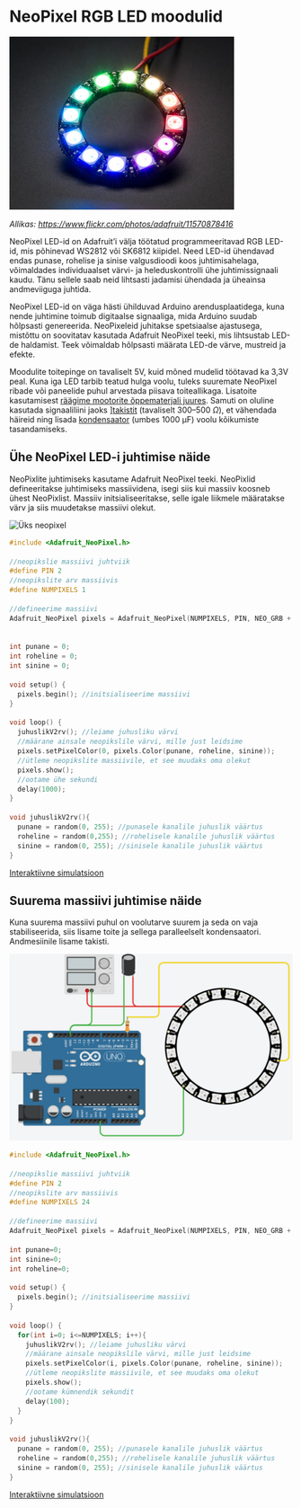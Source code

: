 # NeoPixel RGB LED moodulid

![NeoPixel ring](<meedia/NeoPixel Ring.jpg>)

*Allikas: https://www.flickr.com/photos/adafruit/11570878416*

NeoPixel LED-id on Adafruit’i välja töötatud programmeeritavad RGB LED-id, mis põhinevad WS2812 või SK6812 kiipidel. Need LED-id ühendavad endas punase, rohelise ja sinise valgusdioodi koos juhtimisahelaga, võimaldades individuaalset värvi- ja heleduskontrolli ühe juhtimissignaali kaudu. Tänu sellele saab neid lihtsasti jadamisi ühendada ja üheainsa andmeviiguga juhtida.

NeoPixel LED-id on väga hästi ühilduvad Arduino arendusplaatidega, kuna nende juhtimine toimub digitaalse signaaliga, mida Arduino suudab hõlpsasti genereerida. NeoPixeleid juhitakse spetsiaalse ajastusega, mistõttu on soovitatav kasutada Adafruit NeoPixel teeki, mis lihtsustab LED-de haldamist. Teek võimaldab hõlpsasti määrata LED-de värve, mustreid ja efekte.

Moodulite toitepinge on tavaliselt 5V, kuid mõned mudelid töötavad ka 3,3V peal. Kuna iga LED tarbib teatud hulga voolu, tuleks suuremate NeoPixel ribade või paneelide puhul arvestada piisava toiteallikaga. Lisatoite kasutamisest [räägime mootorite õppematerjali juures](https://github.com/nullyks/Arduino-mootorid-ja-toide). Samuti on oluline kasutada signaaliliini jaoks ][takistit](https://github.com/nullyks/Arduino-baaselemendid/blob/main/materjalid/1_takistid.md) (tavaliselt 300–500 $\Omega$), et vähendada häireid ning lisada [kondensaator](https://github.com/nullyks/Arduino-baaselemendid/blob/main/materjalid/4_kondensaatorid.md) (umbes 1000 µF) voolu kõikumiste tasandamiseks.

## Ühe NeoPixel LED-i juhtimise näide
NeoPixlite juhtimiseks kasutame Adafruit NeoPixel teeki.
NeoPixlid defineeritakse juhtimiseks massiividena, isegi siis kui massiiv koosneb ühest NeoPixlist. Massiiv initsialiseeritakse, selle igale liikmele määratakse värv ja siis muudetakse massiivi olekut.

![Üks neopixel](meedia/üks_neopixel.png)

~~~cpp
#include <Adafruit_NeoPixel.h>

//neopikslie massiivi juhtviik
#define PIN 2
//neopikslite arv massiivis
#define NUMPIXELS 1

//defineerime massiivi
Adafruit_NeoPixel pixels = Adafruit_NeoPixel(NUMPIXELS, PIN, NEO_GRB + NEO_KHZ800);


int punane = 0;
int roheline = 0;
int sinine = 0;

void setup() {
  pixels.begin(); //initsialiseerime massiivi
}

void loop() {
  juhuslikV2rv(); //leiame juhusliku värvi
  //määrane ainsale neopikslile värvi, mille just leidsime
  pixels.setPixelColor(0, pixels.Color(punane, roheline, sinine));
  //ütleme neopikslite massiivile, et see muudaks oma olekut
  pixels.show();
  //ootame ühe sekundi
  delay(1000);
}

void juhuslikV2rv(){
  punane = random(0, 255); //punasele kanalile juhuslik väärtus
  roheline = random(0,255); //rohelisele kanalile juhuslik väärtus
  sinine = random(0, 255); //sinisele kanalile juhuslik väärtus
}
~~~

[Interaktiivne simulatsioon](https://www.tinkercad.com/things/iXFtzh2B7f1-uks-neopixel?sharecode=hZTGOHoDrqAuIxavLEBTQgAyf7hSm8riAL4VBc4lprE)

## Suurema massiivi juhtimise näide

Kuna suurema massiivi puhul on voolutarve suurem ja seda on vaja stabiliseerida, siis lisame toite ja sellega paralleelselt kondensaatori. Andmesiinile lisame takisti.

![Suurem NeoPixelite massiiv](meedia/palju_neopixeleid.png)

~~~cpp
#include <Adafruit_NeoPixel.h>

//neopikslie massiivi juhtviik
#define PIN 2
//neopikslite arv massiivis
#define NUMPIXELS 24

//defineerime massiivi
Adafruit_NeoPixel pixels = Adafruit_NeoPixel(NUMPIXELS, PIN, NEO_GRB + NEO_KHZ800);

int punane=0;
int sinine=0;
int roheline=0;

void setup() {
  pixels.begin(); //initsialiseerime massiivi
}

void loop() {
  for(int i=0; i<=NUMPIXELS; i++){
  	juhuslikV2rv(); //leiame juhusliku värvi
  	//määrane ainsale neopikslile värvi, mille just leidsime
  	pixels.setPixelColor(i, pixels.Color(punane, roheline, sinine));
  	//ütleme neopikslite massiivile, et see muudaks oma olekut
  	pixels.show();
  	//ootame kümnendik sekundit
  	delay(100);
  }
}

void juhuslikV2rv(){
  punane = random(0, 255); //punasele kanalile juhuslik väärtus
  roheline = random(0,255); //rohelisele kanalile juhuslik väärtus
  sinine = random(0, 255); //sinisele kanalile juhuslik väärtus
}
~~~

[Interaktiivne simulatsioon](https://www.tinkercad.com/things/hNjPJxs8AYC-neopikslite-suurem-massiiv?sharecode=Z6iBC-botl81_UovXW-76Bm027HFkab-pVebHodCUUI)